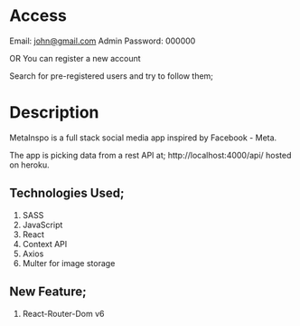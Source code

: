 # Access

Email: john@gmail.com
Admin Password: 000000  

OR You can register a new account

Search for pre-registered users and try to follow them;

# Description

MetaInspo is a full stack social media app inspired by Facebook - Meta.

The app is picking data from a rest API at; http://localhost:4000/api/ hosted on heroku.
## Technologies Used;
   1. SASS 
   2. JavaScript
   3. React
   4. Context API
   5. Axios
   6. Multer for image storage


## New Feature;
   1. React-Router-Dom v6
